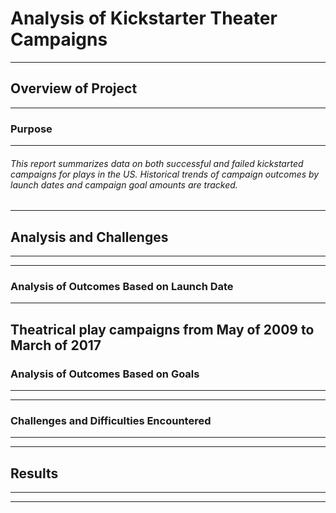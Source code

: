 # Analysis of Kickstarter Theater Campaigns
---
## Overview of Project
---
### Purpose
---
###### This report summarizes data on both successful and failed kickstarted campaigns for plays in the US. Historical trends of campaign outcomes by launch dates and campaign goal amounts are tracked.
---
## Analysis and Challenges
---

---
### Analysis of Outcomes Based on Launch Date
---
Theatrical play campaigns from May of 2009 to March of 2017 
---
### Analysis of Outcomes Based on Goals
---

---
### Challenges and Difficulties Encountered
---

---
## Results
---

---
